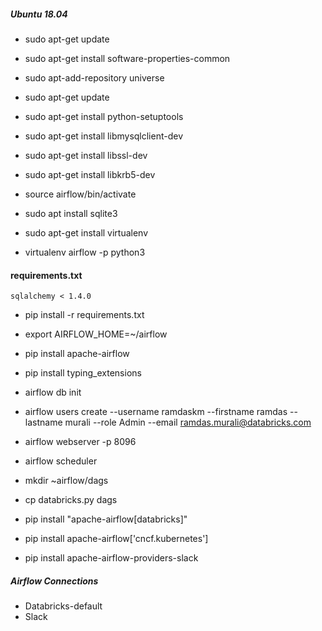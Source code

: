 ##### Ubuntu 18.04
* sudo apt-get update

* sudo apt-get install software-properties-common
* sudo apt-add-repository universe
* sudo apt-get update
* sudo apt-get install python-setuptools
* sudo apt-get install libmysqlclient-dev
* sudo apt-get install libssl-dev
* sudo apt-get install libkrb5-dev
* source airflow/bin/activate
* sudo apt install sqlite3

* sudo apt-get install virtualenv
* virtualenv airflow -p python3

#### requirements.txt
`sqlalchemy < 1.4.0`
* pip install -r requirements.txt

* export AIRFLOW_HOME=~/airflow
* pip install apache-airflow
* pip install typing_extensions
* airflow db init
* airflow users create  --username ramdaskm  --firstname ramdas --lastname murali --role Admin --email ramdas.murali@databricks.com
* airflow webserver -p 8096
* airflow scheduler

* mkdir ~airflow/dags
* cp databricks.py dags
* pip install "apache-airflow[databricks]"
* pip install apache-airflow['cncf.kubernetes']
* pip install apache-airflow-providers-slack

##### Airflow Connections
* Databricks-default
* Slack

